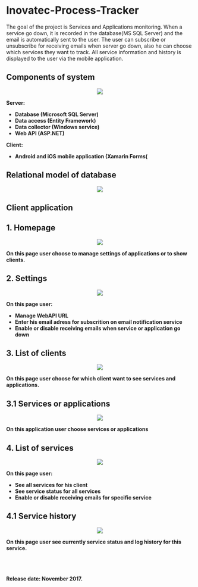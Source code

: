 # Inovatec-Process-Tracker

The goal of the project is Services and Applications monitoring. When a service go down, it is recorded in the database(MS SQL Server) and the email is automatically sent to the user. The user can subscribe or unsubscribe for receiving emails when server go down, also he can choose which services they want to track. All service information and history is displayed to the user via the mobile application. 

## Components of system

<b>
<p align="center"><img src="https://raw.githubusercontent.com/kovacevic-marko/Inovatec-Process-Tracker/master/Pictures/1.jpg" /></p>

Server:
<ul>
    <li>Database (Microsoft SQL Server)</li>
    <li>Data access (Entity Framework)</li>
    <li>Data collector (Windows service)</li>
    <li>Web API (ASP.NET)</li>
</ul> 

Client:
<ul>
    <li>Android and iOS mobile application (Xamarin Forms(</li>
</ul>

## Relational model of database

<p align="center"><img src="https://raw.githubusercontent.com/kovacevic-marko/Inovatec-Process-Tracker/master/Pictures/2.jpg" /></p>

## Client application

## 1. Homepage
<p align="center"><img src="https://raw.githubusercontent.com/kovacevic-marko/Inovatec-Process-Tracker/master/Pictures/3.jpg" /></p>
On this page user choose to manage settings of applications or to show clients.

## 2. Settings
<p align="center"><img src="https://raw.githubusercontent.com/kovacevic-marko/Inovatec-Process-Tracker/master/Pictures/4.jpg" /></p>
On this page user:
<ul>
    <li>Manage WebAPI URL</li>
    <li>Enter his email adress for subscrition on email notification service</li>
    <li>Enable or disable receiving emails when service or application go down</li>
</ul>

## 3. List of clients
<p align="center"><img src="https://raw.githubusercontent.com/kovacevic-marko/Inovatec-Process-Tracker/master/Pictures/5.jpg" /></p>
On this page user choose for which client want to see services and applications.

## 3.1 Services or applications
<p align="center"><img src="https://raw.githubusercontent.com/kovacevic-marko/Inovatec-Process-Tracker/master/Pictures/6.jpg" /></p>
On this application user choose services or applications

## 4. List of services
<p align="center"><img src="https://raw.githubusercontent.com/kovacevic-marko/Inovatec-Process-Tracker/master/Pictures/7.jpg" /></p>
On this page user:
<ul>
    <li>See all services for his client</li>
    <li>See service status for all services</li>
    <li>Enable or disable receiving emails for specific service</li>
</ul>

## 4.1 Service history
<p align="center"><img src="https://raw.githubusercontent.com/kovacevic-marko/Inovatec-Process-Tracker/master/Pictures/8.jpg" /></p>
On this page user see currently service status and log history for this service.


<br><br><br>
Release date: November 2017.
